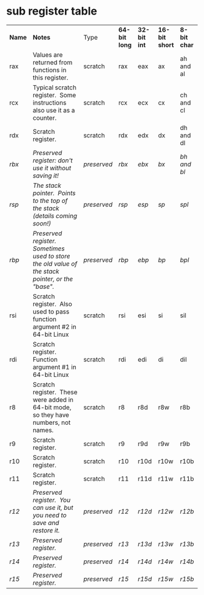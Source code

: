# sub register table
|     |     |     |     |     |     |     |
| --- | --- | --- | --- | --- | --- | --- |
| **Name** | **Notes** | Type | **64-bit**  <br>**long** | **32-bit**  <br>**int** | **16-bit**  <br>**short** | **8-bit**  <br>**char** |
| rax | Values are returned from functions in this register. | scratch | rax | eax | ax  | ah and al |
| rcx | Typical scratch register.  Some instructions also use it as a counter. | scratch | rcx | ecx | cx  | ch and cl |
| rdx | Scratch register. | scratch | rdx | edx | dx  | dh and dl |
| _rbx_ | _Preserved register: don't use it without saving it!_ | _preserved_ | _rbx_ | _ebx_ | _bx_ | _bh and bl_ |
| _rsp_ | _The stack pointer.  Points to the top of the stack (details coming soon!)_ | _preserved_ | _rsp_ | _esp_ | _sp_ | _spl_ |
| _rbp_ | _Preserved register.  Sometimes used to store the old value of the stack pointer, or the "base"._ | _preserved_ | _rbp_ | _ebp_ | _bp_ | _bpl_ |
| rsi | Scratch register.  Also used to pass function argument #2 in 64-bit Linux | scratch | rsi | esi | si  | sil |
| rdi | Scratch register.  Function argument #1 in 64-bit Linux | scratch | rdi | edi | di  | dil |
| r8  | Scratch register.  These were added in 64-bit mode, so they have numbers, not names. | scratch | r8  | r8d | r8w | r8b |
| r9  | Scratch register. | scratch | r9  | r9d | r9w | r9b |
| r10 | Scratch register. | scratch | r10 | r10d | r10w | r10b |
| r11 | Scratch register. | scratch | r11 | r11d | r11w | r11b |
| _r12_ | _Preserved register.  You can use it, but you need to save and restore it._ | _preserved_ | _r12_ | _r12d_ | _r12w_ | _r12b_ |
| _r13_ | _Preserved register._ | _preserved_ | _r13_ | _r13d_ | _r13w_ | _r13b_ |
| _r14_ | _Preserved register._ | _preserved_ | _r14_ | _r14d_ | _r14w_ | _r14b_ |
| _r15_ | _Preserved register._ | _preserved_ | _r15_ | _r15d_ | _r15w_ | _r15b_ |